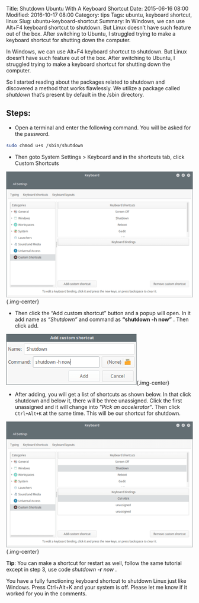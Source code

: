 Title: Shutdown Ubuntu With A Keyboard Shortcut
Date: 2015-06-16 08:00
Modified: 2016-10-17 08:00
Category: tips
Tags: ubuntu, keyboard shortcut, linux
Slug: ubuntu-keyboard-shortcut
Summary: In Windows, we can use Alt+F4 keyboard shortcut to shutdown. But Linux doesn’t have such feature out of the box. After switching to Ubuntu, I struggled trying to make a keyboard shortcut for shutting down the computer. 

In Windows, we can use Alt+F4 keyboard shortcut to shutdown. But Linux doesn’t have such feature out of the box. After switching to Ubuntu, I struggled trying to make a keyboard shortcut for shutting down the computer. 

So I started reading about the packages related to shutdown and discovered a method that works flawlessly. We utilize a package called *shutdown* that’s present by default in the /sbin directory.

## Steps:

- Open a terminal and enter the following command.  You will be asked for the password.

```bash
sudo chmod u+s /sbin/shutdown
```

- Then goto System Settings > Keyboard and in the shortcuts tab, click Custom Shortcuts

![Keyboard Shortcuts](images/keyboard-shortcuts.png){.img-center}

- Then click the “Add custom shortcut” button and a popup will open. In it add name as *“Shutdown”* and command as **“shutdown -h now”** . Then click add.

![Custom Shortcut Menu](images/custom-shortcut.png){.img-center}

- After adding, you will get a list of shortcuts as shown below. In that click shutdown and below it, there will be three unassigned. Click the first unassigned and it will change into *“Pick an accelerator“*. Then click ```Ctrl+Alt+K``` at the same time. This will be our shortcut for shutdown.

![Key Binding Menu](images/keyboard-binding.png){.img-center}

**Tip**: You can make a shortcut for restart as well, follow the same tutorial except in step 3, use code *shutdown **-r** now* .

You have a fully functioning keyboard shortcut to shutdown Linux just like Windows. Press Ctrl+Alt+K and your system is off. Please let me know if it worked for you in the comments.
